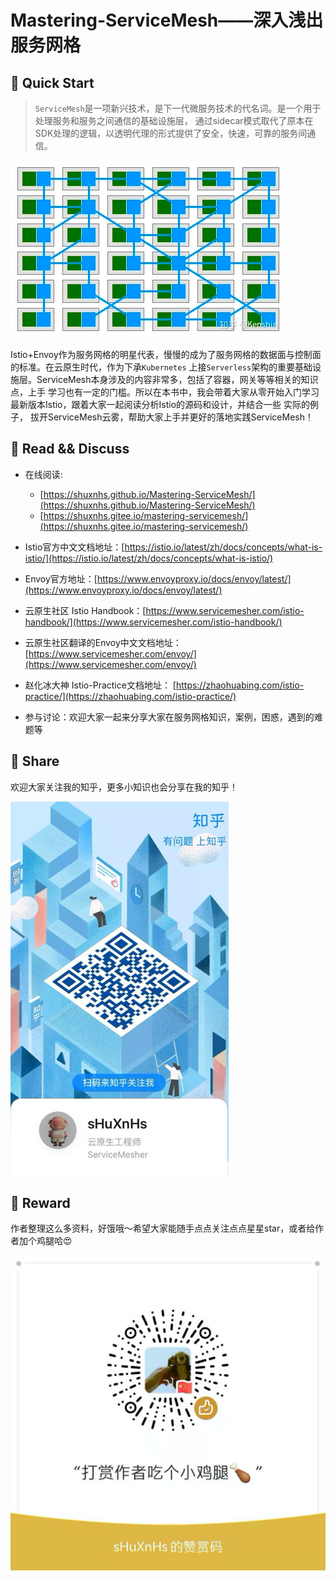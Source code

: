 # Mastering-ServiceMesh——深入浅出服务网格

## 🏃 ‍Quick Start

> `ServiceMesh`是一项新兴技术，是下一代微服务技术的代名词。是一个用于处理服务和服务之间通信的基础设施层，
> 通过sidecar模式取代了原本在SDK处理的逻辑，以透明代理的形式提供了安全，快速，可靠的服务间通信。

![](./static/img/servicemesh.png)

Istio+Envoy作为服务网格的明星代表，慢慢的成为了服务网格的数据面与控制面的标准。在云原生时代，作为下承`Kubernetes`
上接`Serverless`架构的重要基础设施层。ServiceMesh本身涉及的内容非常多，包括了容器，网关等等相关的知识点，上手
学习也有一定的门槛。所以在本书中，我会带着大家从零开始入门学习最新版本Istio，跟着大家一起阅读分析Istio的源码和设计，并结合一些
实际的例子， 拔开ServiceMesh云雾，帮助大家上手并更好的落地实践ServiceMesh！


## 📖 Read && Discuss

+ 在线阅读:
    - [https://shuxnhs.github.io/Mastering-ServiceMesh/](https://shuxnhs.github.io/Mastering-ServiceMesh/)
    - [https://shuxnhs.gitee.io/mastering-servicemesh/](https://shuxnhs.gitee.io/mastering-servicemesh/)

+ Istio官方中文文档地址：[https://istio.io/latest/zh/docs/concepts/what-is-istio/](https://istio.io/latest/zh/docs/concepts/what-is-istio/)

+ Envoy官方地址：[https://www.envoyproxy.io/docs/envoy/latest/](https://www.envoyproxy.io/docs/envoy/latest/)

+ 云原生社区 Istio Handbook：[https://www.servicemesher.com/istio-handbook/](https://www.servicemesher.com/istio-handbook/) 

+ 云原生社区翻译的Envoy中文文档地址：[https://www.servicemesher.com/envoy/](https://www.servicemesher.com/envoy/)

+ 赵化冰大神 Istio-Practice文档地址： [https://zhaohuabing.com/istio-practice/](https://zhaohuabing.com/istio-practice/)
  
+ 参与讨论：欢迎大家一起来分享大家在服务网格知识，案例，困惑，遇到的难题等

## 🎁 Share

欢迎大家关注我的知乎，更多小知识也会分享在我的知乎！

![](./static/img/zhihu.png)


## 🌟 Reward
作者整理这么多资料，好饿哦～希望大家能随手点点关注点点星星star，或者给作者加个鸡腿哈😍

![](./static/img/reward.png)










